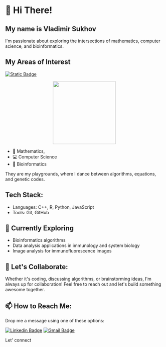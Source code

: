 # 👋 Hi There!

## My name is Vladimir Sukhov 

I'm passionate about exploring the intersections of mathematics, computer science, and bioinformatics.


## My Areas of Interest

[![Static Badge](https://img.shields.io/badge/sukhov-green?style=flat&logo=google-scholar&logoColor=white&label=google%20scholar&labelColor=blue)](https://scholar.google.com/citations?user=fq_ZfywAAAAJ&hl=en&authuser=1)


<p align="center">
    <img src='./pics/areas.png' height=200 />
</p>

- 🔢 Mathematics,
- 💻 Computer Science
- 🔬 Bioinformatics 

They are my playgrounds, where I dance between algorithms, equations, and genetic codes.

## Tech Stack:

- Languages: C++, R, Python, JavaScript
- Tools: Git, GitHub

## 🔭 Currently Exploring

- Bioinformatics algorithms
- Data analysis applications in immunology and system biology
- Image analysis for immunofluorescence images


## 🚀 Let's Collaborate:
Whether it's coding, discussing algorithms, or brainstorming ideas, I'm always up for collaboration! Feel free to reach out and let's build something awesome together.

## 📫 How to Reach Me:
Drop me a message using one of these options:

[![Linkedin Badge](https://img.shields.io/badge/-vdsukhov-blue?&logo=Linkedin&logoColor=white&link=https://www.linkedin.com/in/vdsukhov/)](https://www.linkedin.com/in/vdsukhov/) [![Gmail Badge](https://img.shields.io/badge/sukhovspace-c14438?color=blue&labelColor=blue&style=flat&logo=Gmail&logoColor=red&link=mailto:sukhovspace@gmail.com)](mailto:sukhovspace@gmail.com)

Let' connect

